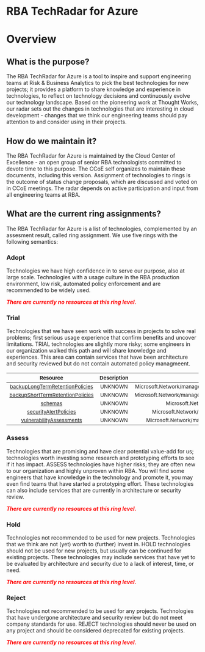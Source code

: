 
RBA TechRadar for Azure
=======================

# Overview

## What is the purpose?


The RBA TechRadar for Azure is a tool to inspire and support engineering teams at Risk & Business Analytics to pick the best technologies for new projects; it provides a platform to share knowledge and experience in technologies, to reflect on technology decisions and continuously evolve our technology landscape.  Based on the pioneering work at Thought Works, our radar sets out the changes in technologies that are interesting in cloud development - changes that we think our engineering teams should pay attention to and consider using in their projects.
## How do we maintain it?


The RBA TechRadar for Azure is maintained by the Cloud Center of Excellence - an open group of senior RBA technologists committed to devote time to this purpose.  The CCoE self organizes to maintain these documents, including this version.  Assignment of technologies to rings is the outcome of status change proposals, which are discussed and voted on in CCoE meetings.  The radar depends on active participation and input from all engineering teams at RBA.
## What are the current ring assignments?


The RBA TechRadar for Azure is a list of technologies, complemented by an assesment result, called ring assignment.  We use five rings with the following semantics:
### Adopt


Technologies we have high confidence in to serve our purpose, also at large scale.  Technologies with a usage culture in the RBA production environment, low risk, automated policy enforcement and are recommended to be widely used.  
  
***<font color="red"> There are currently no resources at this ring level. </font>***
### Trial


Technologies that we have seen work with success in projects to solve real problems;  first serious usage experience that confirm benefits and uncover limitations.  TRIAL technologies are slightly more risky; some engineers in our organization walked this path and will share knowledge and experiences.  This area can contain services that have been architecture and security reviewed but do not contain automated policy managmeent.  

|<sub>Resource</sub>|<sub>Description</sub>|<sub>Path</sub>|<sub>Status</sub>|
| :---: | :---: | :---: | :---: |
|<sub>[backupLongTermRetentionPolicies](https://github.com/openrba/python-azure-techradar/tree/master/Microsoft.Network/managedInstances/databases/backupLongTermRetentionPolicies)</sub>|<sub>UNKNOWN</sub>|<sub>Microsoft.Network/managedInstances/databases/backupLongTermRetentionPolicies</sub>|<sub>TRIAL</sub>|
|<sub>[backupShortTermRetentionPolicies](https://github.com/openrba/python-azure-techradar/tree/master/Microsoft.Network/managedInstances/databases/backupShortTermRetentionPolicies)</sub>|<sub>UNKNOWN</sub>|<sub>Microsoft.Network/managedInstances/databases/backupShortTermRetentionPolicies</sub>|<sub>TRIAL</sub>|
|<sub>[schemas](https://github.com/openrba/python-azure-techradar/tree/master/Microsoft.Network/managedInstances/databases/schemas)</sub>|<sub>UNKNOWN</sub>|<sub>Microsoft.Network/managedInstances/databases/schemas</sub>|<sub>TRIAL</sub>|
|<sub>[securityAlertPolicies](https://github.com/openrba/python-azure-techradar/tree/master/Microsoft.Network/managedInstances/databases/securityAlertPolicies)</sub>|<sub>UNKNOWN</sub>|<sub>Microsoft.Network/managedInstances/databases/securityAlertPolicies</sub>|<sub>TRIAL</sub>|
|<sub>[vulnerabilityAssessments](https://github.com/openrba/python-azure-techradar/tree/master/Microsoft.Network/managedInstances/databases/vulnerabilityAssessments)</sub>|<sub>UNKNOWN</sub>|<sub>Microsoft.Network/managedInstances/databases/vulnerabilityAssessments</sub>|<sub>TRIAL</sub>|

### Assess


Technologies that are promising and have clear potential value-add for us; technologies worth investing some research and prototyping efforts to see if it has impact.  ASSESS technologies have higher risks;  they are often new to our organization and highly unproven within RBA.  You will find some engineers that have knowledge in the technology and promote it, you may even find teams that have started a prototyping effort.  These technologies can also include services that are currently in architecture or security review.  
  
***<font color="red"> There are currently no resources at this ring level. </font>***
### Hold


Technologies not recommended to be used for new projects. Technologies that we think are not (yet) worth to (further) invest in.  HOLD technologies should not be used for new projects, but usually can be continued for existing projects.  These technologies may include services that have yet to be evaluated by architecture and security due to a lack of interest, time, or need.  
  
***<font color="red"> There are currently no resources at this ring level. </font>***
### Reject


Technologies not recommended to be used for any projects. Technologies that have undergone architecture and security review but do not meet company standards for use.  REJECT technologies should never be used on any project and should be considered deprecated for existing projects.  
  
***<font color="red"> There are currently no resources at this ring level. </font>***